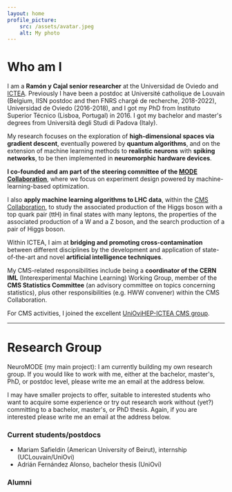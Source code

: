 ```yaml
---
layout: home
profile_picture:
    src: /assets/avatar.jpeg
    alt: My photo
---
```


# Who am I

I am a **Ramón y Cajal senior researcher** at the Universidad de Oviedo and [ICTEA](https://ictea.uniovi.es/). Previously I have been a postdoc at Université catholique de Louvain (Belgium, IISN postdoc and then FNRS chargé de recherche, 2018-2022), Universidad de Oviedo (2016-2018), and I got my PhD from Instituto Superior Técnico (Lisboa, Portugal) in 2016. I got my bachelor and master's degrees from Università degli Studi di Padova (Italy).

My research focuses on the exploration of **high-dimensional spaces via gradient descent**, eventually powered by **quantum algorithms**, and on the extension of machine learning methods to **realistic neurons** with **spiking networks**, to be then implemented in **neuromorphic hardware devices**.

**I co-founded and am part of the steering committee of the [MODE Collaboration](https://mode-collaboration.github.io/)**, where we focus on experiment design powered by machine-learning-based optimization.

I also **apply machine learning algorithms to LHC data**, within the [CMS Collaboration](https://cms.cern/collaboration), to study the associated production of the Higgs boson with a top quark pair (ttH) in final states with many leptons, the properties of the associated production of a W and a Z boson, and the search production of a pair of Higgs boson.

Within ICTEA, I aim at **bridging and promoting cross-contamination** between different disciplines by the development and application of state-of-the-art and novel **artificial intelligence techniques**.

My CMS-related responsibilities include being a **coordinator of the CERN IML** (Interexperimental Machine Learning) Working Group, member of the **CMS Statistics Committee** (an advisory committee on topics concerning statistics), plus other responsibilities (e.g. HWW convener) within the CMS Collaboration.

For CMS activities, I joined the excellent [UniOviHEP-ICTEA CMS group](https://www.hep.uniovi.es/).

***

# Research Group

NeuroMODE (my main project): I am currently building my own research group. If you would like to work with me, either at the bachelor, master's, PhD, or postdoc level, please write me an email at the address below.

I may have smaller projects to offer, suitable to interested students who want to acquire some experience or try out research work without (yet?) committing to a bachelor, master's, or PhD thesis. Again, if you are interested please write me an email at the address below.

### Current students/postdocs

- Mariam Safieldin (American University of Beirut), internship (UCLouvain/UniOvi)
- Adrián Fernández Alonso, bachelor thesis (UniOvi)

### Alumni

